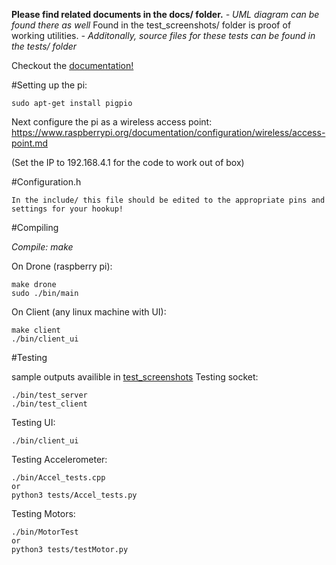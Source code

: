 **Please find related documents in the docs/ folder.**
    *- UML diagram can be found there as well* 
Found in the test_screenshots/ folder is proof of working utilities.
	*- Additonally, source files for these tests can be found in the tests/ folder*

Checkout the [documentation!](https://danilovlad.github.io/Drone/) 

#Setting up the pi:

    sudo apt-get install pigpio

Next configure the pi as a wireless access point: https://www.raspberrypi.org/documentation/configuration/wireless/access-point.md

(Set the IP to 192.168.4.1 for the code to work out of box)

#Configuration.h

    In the include/ this file should be edited to the appropriate pins and settings for your hookup!
    
#Compiling

*Compile: make*

On Drone (raspberry pi):

    make drone
    sudo ./bin/main

On Client (any linux machine with UI):

    make client
    ./bin/client_ui
    

#Testing

sample outputs availible in [test_screenshots](https://github.com/DaniloVlad/Drone/tree/master/test_screenshots)
Testing socket:

    ./bin/test_server
    ./bin/test_client

Testing UI:

    ./bin/client_ui

Testing Accelerometer:

    ./bin/Accel_tests.cpp
    or
    python3 tests/Accel_tests.py

Testing Motors:

    ./bin/MotorTest
    or
    python3 tests/testMotor.py

